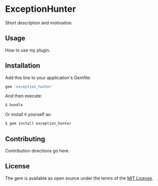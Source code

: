 # ExceptionHunter
Short description and motivation.

## Usage
How to use my plugin.

## Installation
Add this line to your application's Gemfile:

```ruby
gem 'exception_hunter'
```

And then execute:
```bash
$ bundle
```

Or install it yourself as:
```bash
$ gem install exception_hunter
```

## Contributing
Contribution directions go here.

## License
The gem is available as open source under the terms of the [MIT License](https://opensource.org/licenses/MIT).
